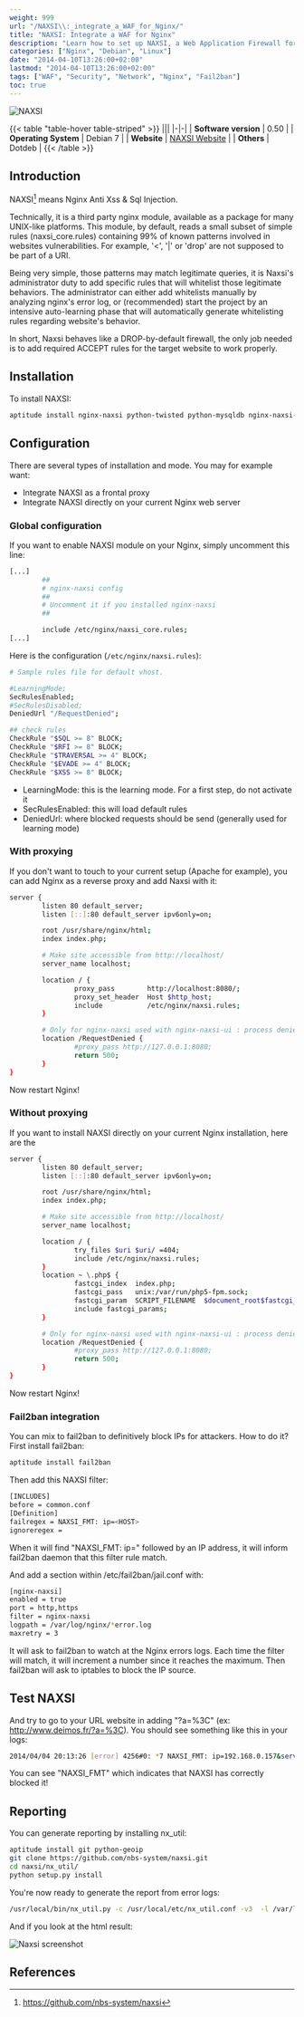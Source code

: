 ```yaml
---
weight: 999
url: "/NAXSI\\:_integrate_a_WAF_for_Nginx/"
title: "NAXSI: Integrate a WAF for Nginx"
description: "Learn how to set up NAXSI, a Web Application Firewall for Nginx, including installation, configuration, testing, and integration with Fail2ban."
categories: ["Nginx", "Debian", "Linux"]
date: "2014-04-10T13:26:00+02:00"
lastmod: "2014-04-10T13:26:00+02:00"
tags: ["WAF", "Security", "Network", "Nginx", "Fail2ban"]
toc: true
---
```


![NAXSI](/images/naxsi_logo.avif)

{{< table "table-hover table-striped" >}}
|||
|-|-|
| **Software version** | 0.50 |
| **Operating System** | Debian 7 |
| **Website** | [NAXSI Website](https://github.com/nbs-system/naxsi) |
| **Others** | Dotdeb |
{{< /table >}}

## Introduction

NAXSI[^1] means Nginx Anti Xss & Sql Injection.

Technically, it is a third party nginx module, available as a package for many UNIX-like platforms. This module, by default, reads a small subset of simple rules (naxsi_core.rules) containing 99% of known patterns involved in websites vulnerabilities. For example, '<', '|' or 'drop' are not supposed to be part of a URI.

Being very simple, those patterns may match legitimate queries, it is Naxsi's administrator duty to add specific rules that will whitelist those legitimate behaviors. The administrator can either add whitelists manually by analyzing nginx's error log, or (recommended) start the project by an intensive auto-learning phase that will automatically generate whitelisting rules regarding website's behavior.

In short, Naxsi behaves like a DROP-by-default firewall, the only job needed is to add required ACCEPT rules for the target website to work properly.

## Installation

To install NAXSI:

```bash
aptitude install nginx-naxsi python-twisted python-mysqldb nginx-naxsi-ui
```

## Configuration

There are several types of installation and mode. You may for example want:

- Integrate NAXSI as a frontal proxy
- Integrate NAXSI directly on your current Nginx web server

### Global configuration

If you want to enable NAXSI module on your Nginx, simply uncomment this line:

```bash
[...]
        ##
        # nginx-naxsi config
        ##
        # Uncomment it if you installed nginx-naxsi
        ##

        include /etc/nginx/naxsi_core.rules;
[...]
```

Here is the configuration (`/etc/nginx/naxsi.rules`):

```bash
# Sample rules file for default vhost.

#LearningMode;
SecRulesEnabled;
#SecRulesDisabled;
DeniedUrl "/RequestDenied";

## check rules
CheckRule "$SQL >= 8" BLOCK;
CheckRule "$RFI >= 8" BLOCK;
CheckRule "$TRAVERSAL >= 4" BLOCK;
CheckRule "$EVADE >= 4" BLOCK;
CheckRule "$XSS >= 8" BLOCK;
```

- LearningMode: this is the learning mode. For a first step, do not activate it
- SecRulesEnabled: this will load default rules
- DeniedUrl: where blocked requests should be send (generally used for learning mode)

### With proxying

If you don't want to touch to your current setup (Apache for example), you can add Nginx as a reverse proxy and add Naxsi with it:

```bash {linenos=table,hl_lines=["9-13"]}
server {
        listen 80 default_server;
        listen [::]:80 default_server ipv6only=on;

        root /usr/share/nginx/html;
        index index.php;

        # Make site accessible from http://localhost/
        server_name localhost;

        location / {
                proxy_pass        http://localhost:8080/;
                proxy_set_header  Host $http_host;
                include           /etc/nginx/naxsi.rules;
        }

        # Only for nginx-naxsi used with nginx-naxsi-ui : process denied requests
        location /RequestDenied {
                #proxy_pass http://127.0.0.1:8080;
                return 500;
        }
}
```

Now restart Nginx!

### Without proxying

If you want to install NAXSI directly on your current Nginx installation, here are the

```bash {linenos=table,hl_lines=[13,"19-23"]}
server {
        listen 80 default_server;
        listen [::]:80 default_server ipv6only=on;

        root /usr/share/nginx/html;
        index index.php;

        # Make site accessible from http://localhost/
        server_name localhost;

        location / {
                try_files $uri $uri/ =404;
                include /etc/nginx/naxsi.rules;
        }
        location ~ \.php$ {
                fastcgi_index  index.php;
                fastcgi_pass   unix:/var/run/php5-fpm.sock;
                fastcgi_param  SCRIPT_FILENAME  $document_root$fastcgi_script_name;
                include fastcgi_params;
        }

        # Only for nginx-naxsi used with nginx-naxsi-ui : process denied requests
        location /RequestDenied {
                #proxy_pass http://127.0.0.1:8080;
                return 500;
        }
}
```

Now restart Nginx!

### Fail2ban integration

You can mix to fail2ban to definitively block IPs for attackers. How to do it? First install fail2ban:

```bash
aptitude install fail2ban
```

Then add this NAXSI filter:

```bash
[INCLUDES]
before = common.conf
[Definition]
failregex = NAXSI_FMT: ip=<HOST>
ignoreregex =
```

When it will find "NAXSI_FMT: ip=" followed by an IP address, it will inform fail2ban daemon that this filter rule match.

And add a section within /etc/fail2ban/jail.conf with:

```bash
[nginx-naxsi]
enabled = true
port = http,https
filter = nginx-naxsi
logpath = /var/log/nginx/*error.log
maxretry = 3
```

It will ask to fail2ban to watch at the Nginx errors logs. Each time the filter will match, it will increment a number since it reaches the maximum. Then fail2ban will ask to iptables to block the IP source.

## Test NAXSI

And try to go to your URL website in adding "?a=%3C" (ex: http://www.deimos.fr/?a=%3C). You should see something like this in your logs:

```bash
2014/04/04 20:13:26 [error] 4256#0: *7 NAXSI_FMT: ip=192.168.0.157&server=192.168.0.84&uri=/&lt;&gt;&learning=0&total_processed=47&total_blocked=1&zone0=URL&id0=1302&var_name0=, client: 192.168.0.157, server: localhost, request: "GET /%3C%3E HTTP/1.1", host: "192.168.0.84"
```

You can see "NAXSI_FMT" which indicates that NAXSI has correctly blocked it!

## Reporting

You can generate reporting by installing nx_util:

```bash
aptitude install git python-geoip
git clone https://github.com/nbs-system/naxsi.git
cd naxsi/nx_util/
python setup.py install
```

You're now ready to generate the report from error logs:

```bash
/usr/local/bin/nx_util.py -c /usr/local/etc/nx_util.conf -v3  -l /var/log/nginx/*error.log -H /usr/share/nginx/html/naxsi.html
```

And if you look at the html result:

![Naxsi screenshot](/images/naxsi_screenshot.avif)

## References

[^1]: https://github.com/nbs-system/naxsi
